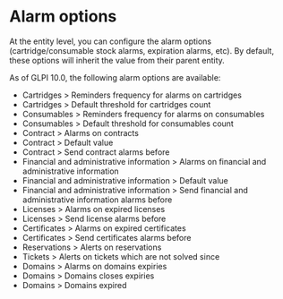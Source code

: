 Alarm options
=============

At the entity level, you can configure the alarm options (cartridge/consumable stock alarms, expiration alarms, etc).
By default, these options will inherit the value from their parent entity.

As of GLPI 10.0, the following alarm options are available:
- Cartridges > Reminders frequency for alarms on cartridges
- Cartridges > Default threshold for cartridges count
- Consumables > Reminders frequency for alarms on consumables
- Consumables > Default threshold for consumables count
- Contract > Alarms on contracts
- Contract > Default value
- Contract > Send contract alarms before
- Financial and administrative information > Alarms on financial and administrative information
- Financial and administrative information > Default value
- Financial and administrative information > Send financial and administrative information alarms before
- Licenses > Alarms on expired licenses
- Licenses > Send license alarms before
- Certificates > Alarms on expired certificates
- Certificates > Send certificates alarms before
- Reservations > Alerts on reservations
- Tickets > Alerts on tickets which are not solved since
- Domains > Alarms on domains expiries
- Domains > Domains closes expiries
- Domains > Domains expired